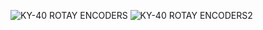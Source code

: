 ![KY-40 ROTAY ENCODERS](https://user-images.githubusercontent.com/77639203/199890799-9582840b-0263-46f0-99e5-e9df4a5c2fe5.png)
![KY-40 ROTAY ENCODERS2](https://user-images.githubusercontent.com/77639203/199890845-97f8e9db-63ed-44d7-b31f-a12f8151eb32.png)
